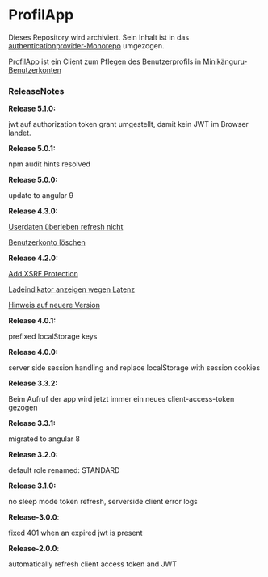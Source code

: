 # ProfilApp


Dieses Repository wird archiviert. Sein Inhalt ist in das [authenticationprovider-Monorepo](https://github.com/heike2718/authenticationprovider) umgezogen.


[ProfilApp](https://opa-wetterwachs.de/profil-app) ist ein Client zum Pflegen des Benutzerprofils in [Minikänguru-Benutzerkonten](https://opa-wetterwachs.de/auth-app#/)

### ReleaseNotes

__Release 5.1.0:__

jwt auf authorization token grant umgestellt, damit kein JWT im Browser landet.

__Release 5.0.1:__

npm audit hints resolved

__Release 5.0.0:__

update to angular 9

__Release 4.3.0:__

[Userdaten überleben refresh nicht](https://github.com/heike2718/profil-app/issues/12)

[Benutzerkonto löschen](https://github.com/heike2718/profil-app/issues/9)

__Release 4.2.0:__

[Add XSRF Protection](https://github.com/heike2718/profil-app/issues/2)

[Ladeindikator anzeigen wegen Latenz](https://github.com/heike2718/profil-app/issues/10)

[Hinweis auf neuere Version](https://github.com/heike2718/profil-app/issues/7)

__Release 4.0.1:__

prefixed localStorage keys

__Release 4.0.0:__

server side session handling and replace localStorage with session cookies

__Release 3.3.2:__

Beim Aufruf der app wird jetzt immer ein neues client-access-token gezogen

__Release 3.3.1:__

migrated to angular 8

__Release 3.2.0:__

default role renamed: STANDARD

__Release 3.1.0:__

no sleep mode token refresh, serverside client error logs

__Release-3.0.0__:

fixed 401 when an expired jwt is present

__Release-2.0.0__:

automatically refresh client access token and JWT
